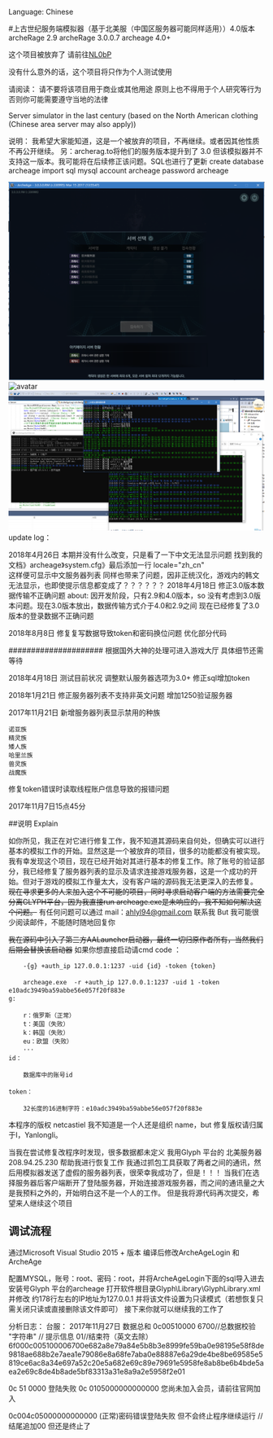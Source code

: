 Language: Chinese


#上古世纪服务端模拟器（基于北美服（中国区服务器可能同样适用））4.0版本
archeRage 2.9
archeRage 3.0.0.7
archeage 4.0+

这个项目被放弃了 请前往[NL0bP](https://github.com/NL0bP/Archeage-Server-emulator)

没有什么意外的话，这个项目将只作为个人测试使用


请阅读：
请不要将该项目用于商业或其他用途
原则上也不得用于个人研究等行为
否则你可能需要遵守当地的法律

Server simulator in the last century (based on the North American clothing (Chinese area server may also apply))


说明：
	我希望大家能知道，这是一个被放弃的项目，不再继续。或者因其他性质不再公开继续。
	另：archerag.to将他们的服务版本提升到了 3.0 但该模拟器并不支持这一版本。我可能将在后续修正该问题。SQL也进行了更新
	create database archeage
	import sql
	mysql account archeage password archeage

![avatar](/doc/img/TIM截图20180808170435.png)
![avatar](/doc/img/TIM截图201808081704545.png)
![avatar](/doc/img/TIM截图20180808170527.png)
update log：

2018年4月26日
本期并没有什么改变，只是看了一下中文无法显示问题
找到我的文档》archeage》system.cfg》最后添加一行 locale="zh_cn"  
这样便可显示中文服务器列表
同样也带来了问题，因非正统汉化，游戏内的韩文无法显示，也即使提示信息都变成了？？？？？？
2018年4月18日
修正3.0版本数据传输不正确问题
about:
	因开发阶段，只有2.9和4.0版本，so 没有考虑到3.0版本问题。现在3.0版本放出，数据传输方式介于4.0和2.9之间
	现在已经修复了3.0版本的登录数据不正确问题

	
2018年8月8日
修复复写数据导致token和密码换位问题
优化部分代码

#####################
根据国外大神的处理可进入游戏大厅
具体细节还需等待


2018年4月18日
测试目前状况
调整默认服务器选项为3.0+
修正sql增加token

2018年1月21日
修正服务器列表不支持非英文问题
增加1250验证服务器

2017年11月21日
新增服务器列表显示禁用的种族

	诺亚族
	精灵族
	矮人族
	哈里兰族
	兽灵族
	战魔族

修复token错误时读取线程账户信息导致的报错问题


2017年11月7日15点45分

##说明  Explain

如你所见，我正在对它进行修复工作，我不知道其源码来自何处，但确实可以进行基本的模拟工作的开始。显然这是一个被放弃的项目，很多的功能都没有被实现。我有幸发现这个项目，现在已经开始对其进行基本的修复工作。除了账号的验证部分，我已经修复了服务器列表的显示及请求连接游戏服务器，这是一个成功的开始。但对于游戏的模拟工作量太大，没有客户端的源码我无法更深入的去修复。
<s>现在寻求更多的人来加入这个不可能的项目，同时寻求启动客户端的方法需要完全分离GLYPH平台，因为我直接run archeage.exe是未响应的，我不知如何解决这个问题。</s>
有任何问题可以通过 mail：ahlyl94@gmail.com 联系我
But 我可能很少阅读邮件，不能随时随地回复你

<s>我在源码中引入了第三方AALauncher启动器，最终一切归原作者所有，当然我们后期会替换该启动器</s>
如果你想直接启动请cmd  code ：
```    
    -{g} +auth_ip 127.0.0.1:1237 -uid {id} -token {token}
    
    archeage.exe  -r +auth_ip 127.0.0.1:1237 -uid 1 -token e10adc3949ba59abbe56e057f20f883e
g:

    r：俄罗斯（正常）
    t：美国（失败）
    k：韩国（失败）
    eu：欧盟（失败）
    ···
id：

    数据库中的账号id
    
token：
    
    32长度的16进制字符：e10adc3949ba59abbe56e057f20f883e
```    
本程序的版权 netcastiel 我不知道是一个人还是组织 name，but 修复版权请归属于I，Yanlongli。

当我在尝试修复改程序时发现，很多数据都未定义
我用Glyph 平台的 北美服务器 208.94.25.230 帮助我进行恢复工作
我通过抓包工具获取了两者之间的通讯，然后用模拟器发送了虚假的服务器列表，很荣幸我成功了，但是！！！
当我们在选择服务器后客户端断开了登陆服务器，开始连接游戏服务器，而之间的通讯量之大是我预料之外的，开始明白这不是一个人的工作。
但是我将源代码再次提交，希望来人继续这个项目

## 调试流程

通过Microsoft Visual Studio 2015 + 版本 
编译后修改ArcheAgeLogin 和 ArcheAge

配置MYSQL，账号：root、密码：root，并将ArcheAgeLogin下面的sql导入进去
安装号Glyph 平台的archeage 打开软件根目录Glyph\Library\GlyphLibrary.xml  并修改 约178行左右的IP地址为127.0.0.1 并将该文件设置为只读模式（若想恢复只需关闭只读或直接删除该文件即可）
接下来你就可以继续我的工作了



分析日志：
台服：
2017年11月27日
数据总和   0c00510000   6700//总数据校验 "字符串" // 提示信息  01//结束符（英文去除）
6f000c005100006700e682a8e79a84e5b8b3e8999fe59ba0e98195e58f8de9818ae688b2e7aea1e79086e8a68fe7aba0e88887e6a29de4be8be69585e5819ce6ac8a34e697a52c20e5a682e69c89e79691e5958fe8ab8be6b4bde5aea2e69c8de4b8ade5bf83313a31e8a9a2e5958f2e01

0c  51 0000  登陆失败
0c  0105000000000000 您尚未加入会员，请前往官网加入

0c004c05000000000000   (正常)密码错误登陆失败  但不会终止程序继续运行  //结尾追加00   但还是终止了

